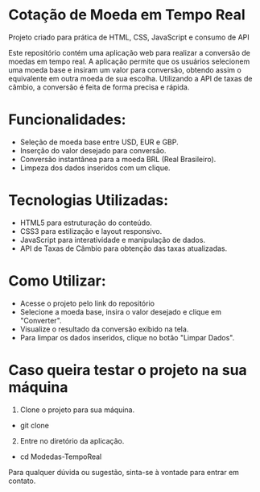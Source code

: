 # Cotação de Moeda em Tempo Real

Projeto criado para prática de HTML, CSS, JavaScript e consumo de API

Este repositório contém uma aplicação web para realizar a conversão de moedas em tempo real. A aplicação permite que os usuários selecionem uma moeda base e insiram um valor para conversão, obtendo assim o equivalente em outra moeda de sua escolha. Utilizando a API de taxas de câmbio, a conversão é feita de forma precisa e rápida.

# Funcionalidades:
 - Seleção de moeda base entre USD, EUR e GBP.
 - Inserção do valor desejado para conversão.
 - Conversão instantânea para a moeda BRL (Real Brasileiro).
 - Limpeza dos dados inseridos com um clique.

# Tecnologias Utilizadas:
 - HTML5 para estruturação do conteúdo.
 - CSS3 para estilização e layout responsivo.
 - JavaScript para interatividade e manipulação de dados.
 - API de Taxas de Câmbio para obtenção das taxas atualizadas.

# Como Utilizar:
 - Acesse o projeto pelo link do repositório
 - Selecione a moeda base, insira o valor desejado e clique em "Converter".
 - Visualize o resultado da conversão exibido na tela.
 - Para limpar os dados inseridos, clique no botão "Limpar Dados".

# Caso queira testar o projeto na sua máquina
 1. Clone o projeto para sua máquina.
   - git clone 
 2. Entre no diretório da aplicação.
   - cd Modedas-TempoReal


Para qualquer dúvida ou sugestão, sinta-se à vontade para entrar em contato.
